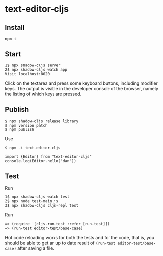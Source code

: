 # text-editor-cljs

## Install

    npm i

## Start

    1$ npx shadow-cljs server
    2$ npx shadow-cljs watch app
    Visit localhost:8020

Click on the textarea and press some keyboard buttons, including modifier keys.
The output is visible in the developer console of the browser, namely the listing
of which keys are pressed.

## Publish

    $ npx shadow-cljs release library
    $ npm version patch
    $ npm publish

Use

    $ npm -i text-editor-cljs

    import {Editor} from "text-editor-cljs"
    console.log(Editor.hello("dan"))

## Test

Run

    1$ npx shadow-cljs watch test
    2$ npx node test-main.js
    3$ npx shadow-cljs cljs-repl test

Run

    => (require '[cljs-run-test :refer [run-test]])
    => (run-test editor-test/base-case)

Hot code reloading works for both the tests and for the code, that is, 
you should be able to get an up to date result of `(run-test editor-test/base-case)`
after saving a file.
